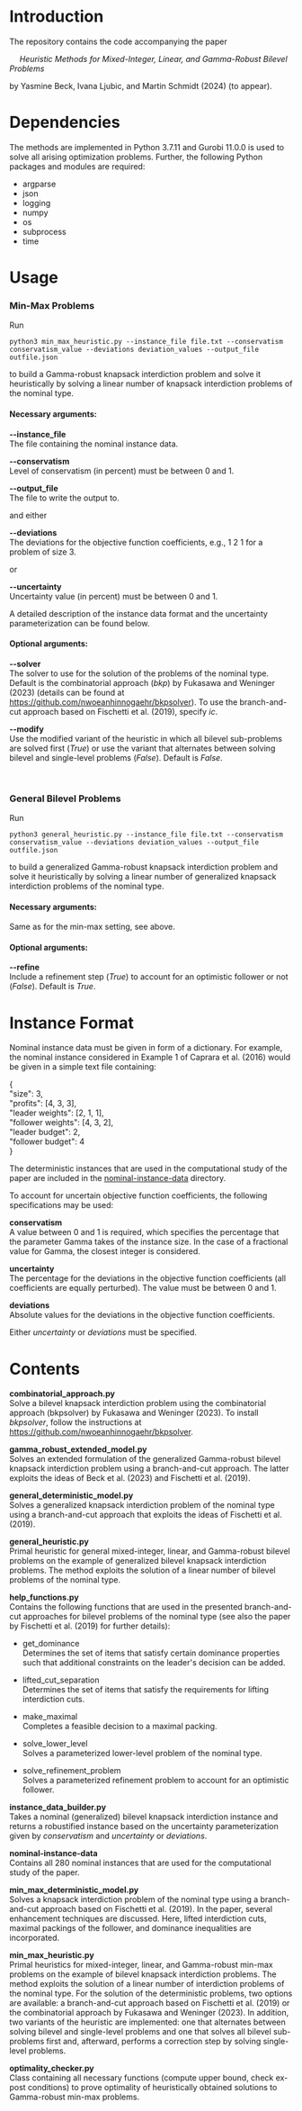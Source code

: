 # Introduction
The repository contains the code accompanying the paper

&emsp; _Heuristic Methods for Mixed-Integer, Linear, and Gamma-Robust Bilevel Problems_

by Yasmine Beck, Ivana Ljubic, and Martin Schmidt (2024)
(to appear).

# Dependencies
The methods are implemented in Python 3.7.11 and Gurobi 11.0.0 
is used to solve all arising optimization problems.
Further, the following Python packages and modules are required:

* argparse
* json
* logging
* numpy
* os
* subprocess
* time

# Usage
### Min-Max Problems
Run
    
`python3 min_max_heuristic.py --instance_file file.txt --conservatism conservatism_value --deviations deviation_values --output_file outfile.json`

to build a Gamma-robust knapsack interdiction problem and solve it heuristically by solving a linear number of knapsack interdiction problems of the nominal type.

#### Necessary arguments:
**--instance_file**  
The file containing the nominal instance data.

**--conservatism**  
Level of conservatism (in percent) must be between 0 and 1.

**--output_file**  
The file to write the output to.

and either  

**--deviations**  
The deviations for the objective function coefficients, e.g., 1 2 1 for a problem of size 3.

or  

**--uncertainty**  
Uncertainty value (in percent) must be between 0 and 1.  

A detailed description of the instance data format and the uncertainty parameterization can be found below.

#### Optional arguments:
**--solver**  
The solver to use for the solution of the problems of the nominal type. Default is the combinatorial approach (_bkp_) by Fukasawa and Weninger (2023) (details can be found at https://github.com/nwoeanhinnogaehr/bkpsolver). To use the branch-and-cut approach based on Fischetti et al. (2019), specify _ic_.

**--modify**  
Use the modified variant of the heuristic in which all bilevel sub-problems are solved first (_True_) or use the variant that alternates between solving bilevel and single-level problems (_False_). Default is _False_.

<br/>  

### General Bilevel Problems
Run
    
`python3 general_heuristic.py --instance_file file.txt --conservatism conservatism_value --deviations deviation_values --output_file outfile.json`

to build a generalized Gamma-robust knapsack interdiction problem and solve it heuristically by solving a linear number of generalized knapsack interdiction problems of the nominal type.

#### Necessary arguments:
Same as for the min-max setting, see above.

#### Optional arguments:
**--refine**  
Include a refinement step (_True_) to account for an optimistic follower or not (_False_). Default is _True_.

# Instance Format
Nominal instance data must be given in form of a dictionary.
For example, the nominal instance considered in Example 1 of
Caprara et al. (2016) would be given in a simple text file containing:

{  
"size": 3,  
"profits": [4, 3, 3],  
"leader weights": [2, 1, 1],  
"follower weights": [4, 3, 2],  
"leader budget": 2,  
"follower budget": 4  
}

The deterministic instances that are used in the computational study of the paper are included in the [nominal-instance-data](./nominal-instance-data) directory.

To account for uncertain objective function coefficients, the following specifications may be used:

**conservatism**  
A value between 0 and 1 is required, which specifies the percentage that the parameter Gamma takes of the instance size. In the case of a fractional value for Gamma, the closest integer is considered.

**uncertainty**  
The percentage for the deviations in the objective function coefficients (all coefficients are equally perturbed). The value must be between 0 and 1.

**deviations**  
Absolute values for the deviations in the objective function coefficients.

Either _uncertainty_ or _deviations_ must be specified.

# Contents
**combinatorial_approach.py**  
Solve a bilevel knapsack interdiction problem using the combinatorial approach (bkpsolver) by Fukasawa and Weninger (2023). To install _bkpsolver_, follow the instructions at https://github.com/nwoeanhinnogaehr/bkpsolver.

**gamma_robust_extended_model.py**  
Solves an extended formulation of the generalized Gamma-robust bilevel knapsack interdiction problem using a branch-and-cut approach. The latter exploits the ideas of Beck et al. (2023) and Fischetti et al. (2019).

**general_deterministic_model.py**  
Solves a generalized knapsack interdiction problem of the nominal type using a branch-and-cut approach that exploits the ideas of Fischetti et al. (2019).

**general_heuristic.py**  
Primal heuristic for general mixed-integer, linear, and Gamma-robust bilevel problems on the example of generalized bilevel knapsack interdiction problems. The method exploits the solution of a linear number of bilevel problems of the nominal type.

**help_functions.py**  
Contains the following functions that are used in the presented branch-and-cut approaches for bilevel problems of the nominal type (see also the paper by Fischetti et al. (2019) for further details):
* get_dominance  
Determines the set of items that satisfy certain dominance properties such that additional constraints on the leader's decision can be added.

* lifted_cut_separation  
Determines the set of items that satisfy the requirements for lifting interdiction cuts.

* make_maximal  
Completes a feasible decision to a maximal packing.

* solve_lower_level  
Solves a parameterized lower-level problem of the nominal type.

* solve_refinement_problem  
Solves a parameterized refinement problem to account for an optimistic follower.

**instance_data_builder.py**  
Takes a nominal (generalized) bilevel knapsack interdiction instance and returns a robustified instance based on the uncertainty parameterization given by _conservatism_ and _uncertainty_ or _deviations_.

**nominal-instance-data**  
Contains all 280 nominal instances that are used for the computational study of the paper.

**min_max_deterministic_model.py**  
Solves a knapsack interdiction problem of the nominal type using a branch-and-cut approach based on Fischetti et al. (2019). In the paper, several enhancement techniques are discussed. Here, lifted interdiction cuts, maximal packings of the follower, and dominance inequalities are incorporated.

**min_max_heuristic.py**  
Primal heuristics for mixed-integer, linear, and Gamma-robust min-max problems on the example of bilevel knapsack interdiction problems. The method exploits the solution of a linear number of interdiction problems of the nominal type. For the solution of the deterministic problems, two options are available: a branch-and-cut approach based on Fischetti et al. (2019) or the combinatorial approach by Fukasawa and Weninger (2023). In addition, two variants of the heuristic are implemented: one that alternates between solving bilevel and single-level problems and one that solves all bilevel sub-problems first and, afterward, performs a correction step by solving single-level problems.

**optimality_checker.py**  
Class containing all necessary functions (compute upper bound, check ex-post conditions) to prove optimality of heuristically obtained solutions to Gamma-robust min-max problems.
